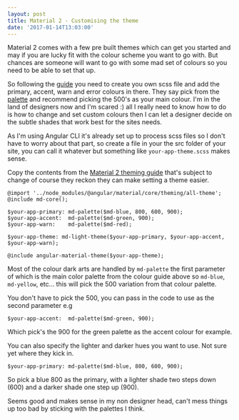 ```yaml
---
layout: post
title: Material 2 - Customising the theme
date: '2017-01-14T13:03:00'
---
```


Material 2 comes with a few pre built themes which can get you started and may if you are lucky fit with the colour scheme you want to go with.  But chances are someone will want to go with some mad set of colours so you need to be able to set that up.

So following the [guide](https://github.com/angular/material2/blob/master/guides/theming.md) you need to create you own scss file and add the primary, accent, warn and error colours in there.  They say pick from the [palette](https://material.io/guidelines/style/color.html#color-color-palette) and recommend picking the 500's as your main colour.  I'm in the land of designers now and I'm scared :) all I really need to know how to do is how to change and set custom colours then I can let a designer decide on the subtle shades that work best for the sites needs.

As I'm using Angular CLI it's already set up to process scss files so I don't have to worry about that part, so create a file in your the src folder of your site, you can call it whatever but something like `your-app-theme.scss` makes sense.

Copy the contents from the [Material 2 theming guide](https://github.com/angular/material2/blob/master/guides/theming.md#defining-a-custom-theme) that's subject to change of course they reckon they can make setting a theme easier.

```
@import '../node_modules/@angular/material/core/theming/all-theme';
@include md-core();

$your-app-primary: md-palette($md-blue, 800, 600, 900);
$your-app-accent:  md-palette($md-green, 900);
$your-app-warn:    md-palette($md-red);

$your-app-theme: md-light-theme($your-app-primary, $your-app-accent, $your-app-warn);

@include angular-material-theme($your-app-theme);
```

Most of the colour dark arts are handled by `md-palette` the first parameter of which is the main color palette from the colour guide above so `md-blue`, `md-yellow`, etc... this will pick the 500 variation from that colour palette.

You don't have to pick the 500, you can pass in the code to use as the second parameter e.g

`$your-app-accent:  md-palette($md-green, 900);`

Which pick's the 900 for the green palette as the accent colour for example.

You can also specify the lighter and darker hues you want to use.  Not sure yet where they kick in.

`$your-app-primary: md-palette($md-blue, 800, 600, 900);`

So pick a blue 800 as the primary, with a lighter shade two steps down (600) and a darker shade one step up (900).

Seems good and makes sense in my non designer head, can't mess things up too bad by sticking with the palettes I think.
